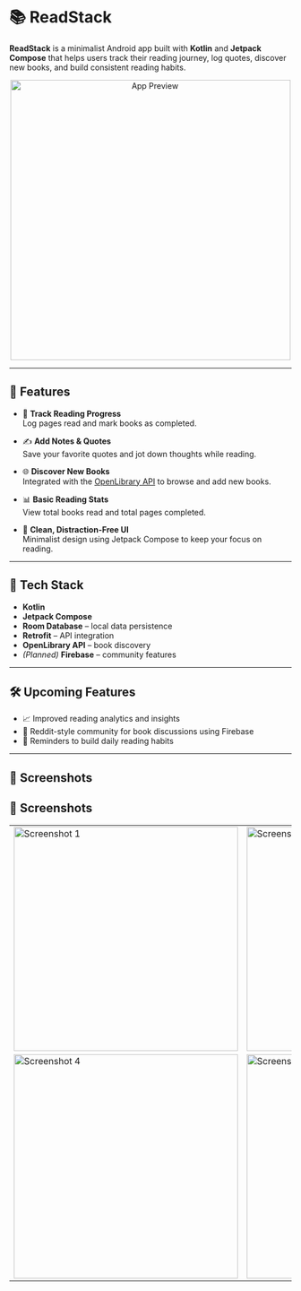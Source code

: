 # 📚 ReadStack

**ReadStack** is a minimalist Android app built with **Kotlin** and **Jetpack Compose** that helps users track their reading journey, log quotes, discover new books, and build consistent reading habits.

<p align="center">
  <img src="preview-image-or-gif-url" alt="App Preview" width="500"/>
</p>

---

## 🚀 Features

- 📖 **Track Reading Progress**  
  Log pages read and mark books as completed.

- ✍️ **Add Notes & Quotes**  
  Save your favorite quotes and jot down thoughts while reading.

- 🌐 **Discover New Books**  
  Integrated with the [OpenLibrary API](https://openlibrary.org/developers/api) to browse and add new books.

- 📊 **Basic Reading Stats**  
  View total books read and total pages completed.

- 🧠 **Clean, Distraction-Free UI**  
  Minimalist design using Jetpack Compose to keep your focus on reading.

---

## 🔧 Tech Stack

- **Kotlin**
- **Jetpack Compose**
- **Room Database** – local data persistence  
- **Retrofit** – API integration  
- **OpenLibrary API** – book discovery  
- *(Planned)* **Firebase** – community features

---

## 🛠️ Upcoming Features

- 📈 Improved reading analytics and insights
- 💬 Reddit-style community for book discussions using Firebase
- 🔔 Reminders to build daily reading habits

---

## 📸 Screenshots

## 📸 Screenshots

<table>
  <tr>
    <td><img width="400" src="https://github.com/user-attachments/assets/09246571-3381-4a5f-84e0-a5095c8e194b" alt="Screenshot 1" /></td>
    <td><img width="400" src="https://github.com/user-attachments/assets/444b5704-9758-4a62-8838-ef337de20225" alt="Screenshot 2" /></td>
    <td><img width="400" src="https://github.com/user-attachments/assets/00844323-9ead-4ef9-8e7a-8bb14e98a7a9" alt="Screenshot 3" /></td>
  </tr>
  <tr>
    <td><img width="400" src="https://github.com/user-attachments/assets/11ee60a0-5277-43db-b569-2e7626e5c152" alt="Screenshot 4" /></td>
    <td><img width="400" src="https://github.com/user-attachments/assets/e9c8dbfa-fa55-4b1d-92cd-445020250660" alt="Screenshot 5" /></td>
  </tr>
</table>






